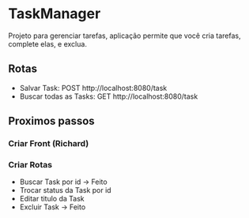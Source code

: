 # TaskManager

Projeto para gerenciar tarefas,  aplicação permite que você cria tarefas, complete elas, e exclua.

## Rotas

- Salvar Task: POST http://localhost:8080/task
- Buscar todas as Tasks: GET http://localhost:8080/task

## Proximos passos

### Criar Front (Richard)

### Criar Rotas
- Buscar Task por id -> Feito
- Trocar status da Task por id
- Editar titulo da Task
- Excluir Task -> Feito

